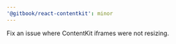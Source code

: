 ```yaml
---
'@gitbook/react-contentkit': minor
---
```


Fix an issue where ContentKit iframes were not resizing.
